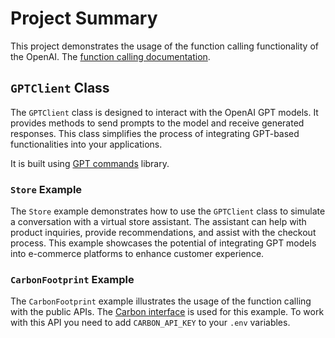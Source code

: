 # Project Summary

This project demonstrates the usage of the function calling functionality of the OpenAI. The [function calling documentation](https://platform.openai.com/docs/guides/function-calling).

## `GPTClient` Class

The `GPTClient` class is designed to interact with the OpenAI GPT models. It provides methods to send prompts to the model and receive generated responses. This class simplifies the process of integrating GPT-based functionalities into your applications.

It is built using [GPT commands](https://github.com/keenua/gpt-commands-python) library.

### `Store` Example

The `Store` example demonstrates how to use the `GPTClient` class to simulate a conversation with a virtual store assistant. The assistant can help with product inquiries, provide recommendations, and assist with the checkout process. This example showcases the potential of integrating GPT models into e-commerce platforms to enhance customer experience.

### `CarbonFootprint` Example

The `CarbonFootprint` example illustrates the usage of the function calling with the public APIs. The [Carbon interface](https://docs.carboninterface.com/#/) is used for this example. To work with this API you need to add `CARBON_API_KEY` to your `.env` variables.